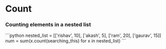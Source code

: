# Count

### Counting elements in a nested list

´´´python
nested_list = [['rishav', 10], ['akash', 5], ['ram', 20], ['gaurav', 15]]
num = sum(x.count(searching_this) for x in nested_list)
´´´
